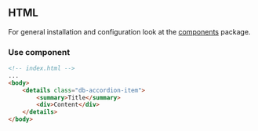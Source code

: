 ## HTML

For general installation and configuration look at the [components](https://www.npmjs.com/package/@db-ui/components) package.

### Use component

```html index.html
<!-- index.html -->
...
<body>
	<details class="db-accordion-item">
		<summary>Title</summary>
		<div>Content</div>
	</details>
</body>
```

